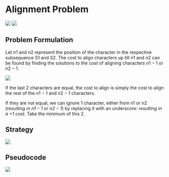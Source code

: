 # Alignment Problem
![](https://i.imgur.com/RVNlE5M.png)
![](https://i.imgur.com/q0DPYhS.png)
## Problem Formulation
Let $n1$ and $n2$ represent the position of the character in the respective subsequence S1 and S2. The cost to align characters up till $n1$ and $n2$ can be found by finding the solutions to the cost of aligning characters $n1-1$ or $n2-1$.

![](https://i.imgur.com/vDg5i7a.png)

If the last 2 characters are equal, the cost to align is simply the cost to align the rest of the $n1-1$ and $n2-1$ characters.

If they are not equal, we can ignore 1 character, either from n1 or n2 (_resulting in $n1-1$ or $n2-1$_) by replacing it with an underscore: _resulting in a +1 cost_. Take the minimum of this 2.
## Strategy
![](https://i.imgur.com/fosblnp.png)

## Pseudocode
![](https://i.imgur.com/VdDY0lH.png)
